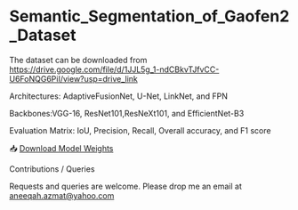 # Semantic_Segmentation_of_Gaofen2_Dataset
The dataset can be downloaded from  https://drive.google.com/file/d/1JJL5g_1-ndCBkvTJfvCC-U6FoNQG6PiI/view?usp=drive_link


Architectures: AdaptiveFusionNet, U-Net, LinkNet, and FPN




Backbones:VGG-16, ResNet101,ResNeXt101, and EfficientNet-B3





Evaluation Matrix: IoU, Precision, Recall, Overall accuracy, and F1 score

📥 [Download Model Weights](https://drive.google.com/file/d/1Di2kLPEJxDw8xsPv1E1BVqD-rUX4bpTI/view?usp=sharing)

Contributions / Queries

Requests and queries are welcome. Please drop me an email at aneeqah.azmat@yahoo.com
